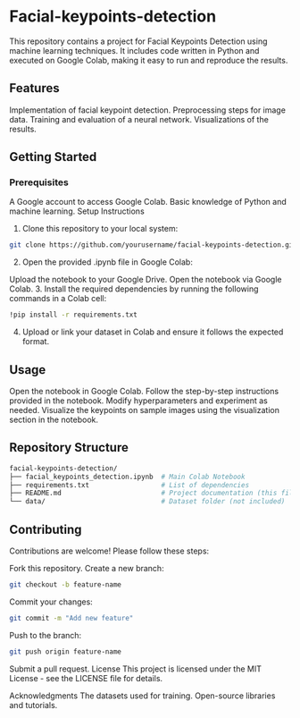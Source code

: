 # Facial-keypoints-detection
This repository contains a project for Facial Keypoints Detection using machine learning techniques. It includes code written in Python and executed on Google Colab, making it easy to run and reproduce the results.

## Features
Implementation of facial keypoint detection.
Preprocessing steps for image data.
Training and evaluation of a neural network.
Visualizations of the results.
## Getting Started
### Prerequisites
A Google account to access Google Colab.
Basic knowledge of Python and machine learning.
Setup Instructions
1. Clone this repository to your local system:

```bash
git clone https://github.com/yourusername/facial-keypoints-detection.git
```
2. Open the provided .ipynb file in Google Colab:

Upload the notebook to your Google Drive.
Open the notebook via Google Colab.
3. Install the required dependencies by running the following commands in a Colab cell:

```bash
!pip install -r requirements.txt
```
4. Upload or link your dataset in Colab and ensure it follows the expected format.

## Usage
Open the notebook in Google Colab.
Follow the step-by-step instructions provided in the notebook.
Modify hyperparameters and experiment as needed.
Visualize the keypoints on sample images using the visualization section in the notebook.
## Repository Structure
```bash
facial-keypoints-detection/
├── facial_keypoints_detection.ipynb  # Main Colab Notebook
├── requirements.txt                  # List of dependencies
├── README.md                         # Project documentation (this file)
└── data/                             # Dataset folder (not included)
```
## Contributing
Contributions are welcome! Please follow these steps:

Fork this repository.
Create a new branch:
```bash
git checkout -b feature-name
```
Commit your changes:
```bash
git commit -m "Add new feature"
```
Push to the branch:
```bash
git push origin feature-name
```
Submit a pull request.
License
This project is licensed under the MIT License - see the LICENSE file for details.

Acknowledgments
The datasets used for training.
Open-source libraries and tutorials.
